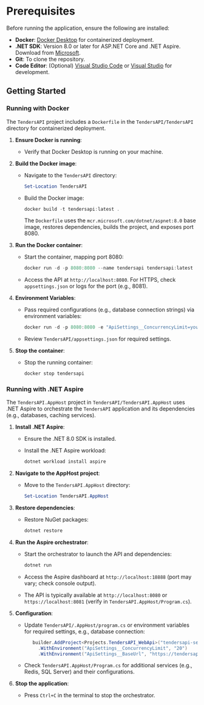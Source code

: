 # Prerequisites

Before running the application, ensure the following are installed:

- **Docker**: [Docker Desktop](https://www.docker.com/products/docker-desktop/) for containerized deployment.
- **.NET SDK**: Version 8.0 or later for ASP.NET Core and .NET Aspire. Download from [Microsoft](https://dotnet.microsoft.com/download).
- **Git**: To clone the repository.
- **Code Editor**: (Optional) [Visual Studio Code](https://code.visualstudio.com/) or [Visual Studio](https://visualstudio.microsoft.com/) for development.

## Getting Started

### Running with Docker

The `TendersAPI` project includes a `Dockerfile` in the `TendersAPI/TendersAPI` directory for containerized deployment.

1. **Ensure Docker is running**:
   - Verify that Docker Desktop is running on your machine.

2. **Build the Docker image**:
   - Navigate to the `TendersAPI` directory:

     ```powershell
     Set-Location TendersAPI
     ```

   - Build the Docker image:

     ```powershell
     docker build -t tendersapi:latest .
     ```

     The `Dockerfile` uses the `mcr.microsoft.com/dotnet/aspnet:8.0` base image, restores dependencies, builds the project, and exposes port 8080.

3. **Run the Docker container**:
   - Start the container, mapping port 8080:

     ```powershell
     docker run -d -p 8080:8080 --name tendersapi tendersapi:latest
     ```

   - Access the API at `http://localhost:8080`. For HTTPS, check `appsettings.json` or logs for the port (e.g., 8081).

4. **Environment Variables**:
   - Pass required configurations (e.g., database connection strings) via environment variables:

     ```powershell
     docker run -d -p 8080:8080 -e "ApiSettings__ConcurrencyLimit=yourlimit" -e "ApiSettings__BaseUrl=tendersapibaseurl" --name tendersapi tendersapi:latest
     ```

   - Review `TendersAPI/appsettings.json` for required settings.

5. **Stop the container**:
   - Stop the running container:

     ```powershell
     docker stop tendersapi
     ```

### Running with .NET Aspire

The `TendersAPI.AppHost` project in `TendersAPI/TendersAPI.AppHost` uses .NET Aspire to orchestrate the `TendersAPI` application and its dependencies (e.g., databases, caching services).

1. **Install .NET Aspire**:
   - Ensure the .NET 8.0 SDK is installed.
   - Install the .NET Aspire workload:

     ```powershell
     dotnet workload install aspire
     ```

2. **Navigate to the AppHost project**:
   - Move to the `TendersAPI.AppHost` directory:

     ```powershell
     Set-Location TendersAPI.AppHost
     ```

3. **Restore dependencies**:
   - Restore NuGet packages:

     ```powershell
     dotnet restore
     ```

4. **Run the Aspire orchestrator**:
   - Start the orchestrator to launch the API and dependencies:

     ```powershell
     dotnet run
     ```

   - Access the Aspire dashboard at `http://localhost:18888` (port may vary; check console output).
   - The API is typically available at `http://localhost:8080` or `https://localhost:8081` (verify in `TendersAPI.AppHost/Program.cs`).

5. **Configuration**:
   - Update `TendersAPI/.AppHost/program.cs` or environment variables for required settings, e.g., database connection:

     ```c#
        builder.AddProject<Projects.TendersAPI_WebApi>("tendersapi-service")
          .WithEnvironment("ApiSettings__ConcurrencyLimit", "20")
          .WithEnvironment("ApiSettings__BaseUrl", "https://tendersapi.example.com/api/tenders");
     ```

   - Check `TendersAPI.AppHost/Program.cs` for additional services (e.g., Redis, SQL Server) and their configurations.

6. **Stop the application**:
   - Press `Ctrl+C` in the terminal to stop the orchestrator.
